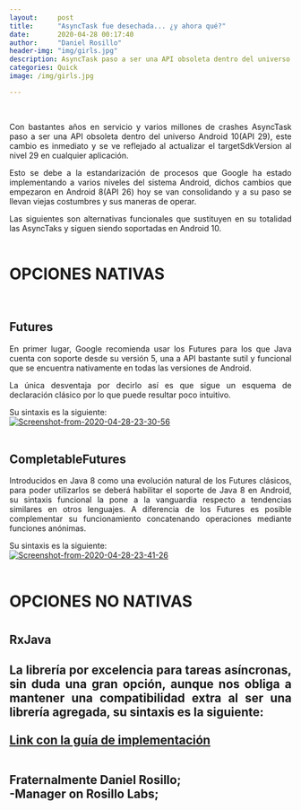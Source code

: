 ```yaml
---
layout:     post
title:      "AsyncTask fue desechada... ¿y ahora qué?"
date:       2020-04-28 00:17:40
author:     "Daniel Rosillo"
header-img: "img/girls.jpg"
description: AsyncTask paso a ser una API obsoleta dentro del universo Android 10(API 29), este cambio es inmediato y se ve reflejado al actualizar el targetSdkVersion al nivel 29.
categories: Quick
image: /img/girls.jpg

---
```

<div style="text-align: justify;">
<br>
<p>Con bastantes años en servicio y varios millones de crashes AsyncTask paso a ser una API obsoleta dentro del universo Android 10(API 29), este cambio es inmediato y se ve reflejado al actualizar el targetSdkVersion al nivel 29 en cualquier aplicación. 

<p>Esto se debe a la estandarización de procesos que Google ha estado implementando a varios niveles del sistema Android, dichos cambios que empezaron en Android 8(API 26) hoy se van consolidando y a su paso se llevan viejas costumbres y sus maneras de operar. 

<p>Las siguientes son alternativas funcionales que sustituyen en su totalidad las AsyncTaks y siguen siendo soportadas en Android 10. 
<br>
<br>
<h1>OPCIONES NATIVAS</h1>
<br>
<h2>Futures</h2>

<P>En primer lugar, Google recomienda usar los Futures para los que Java cuenta con soporte desde su versión 5, una a API bastante sutil y funcional que se encuentra nativamente en todas las versiones de Android.

<P>La única desventaja por decirlo así es que sigue un esquema de declaración clásico por lo que puede resultar poco intuitivo.
<br>
<p>Su sintaxis es la siguiente: 
<br>
<a href="https://ibb.co/TwV9H6Q"><img src="https://i.ibb.co/dfd8QFN/Screenshot-from-2020-04-28-23-30-56.png" alt="Screenshot-from-2020-04-28-23-30-56" border="0"></a>
<br>
<br>

<h2>CompletableFutures</h2> 

<p>Introducidos en Java 8 como una evolución natural de los Futures clásicos, para poder utilizarlos se deberá habilitar el soporte de Java 8 en Android, su sintaxis funcional la pone a la vanguardia respecto a tendencias similares en otros lenguajes. A diferencia de los Futures es posible complementar su funcionamiento concatenando operaciones mediante funciones anónimas.

<br>
<p>Su sintaxis es la siguiente: 
<br>
<a href="https://ibb.co/PjmCvQM"><img src="https://i.ibb.co/PjmCvQM/Screenshot-from-2020-04-28-23-41-26.png" alt="Screenshot-from-2020-04-28-23-41-26" border="0"></a>
 <br>
<br>
<h1>OPCIONES NO NATIVAS<h1> 

<h2>RxJava<h2> 

<p>La librería por excelencia para tareas asíncronas, sin duda una gran opción, aunque nos obliga a mantener una compatibilidad extra al ser una librería agregada, su sintaxis es la siguiente: 
<br>
 

<br>
<a href="https://github.com/ReactiveX/RxJava ">Link con la guía de implementación</a>
<br>
<br>
<p>Fraternalmente Daniel Rosillo;<br>
-Manager on Rosillo Labs;